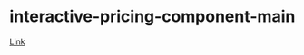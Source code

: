# interactive-pricing-component-main
[Link](https://gbatz2.github.io/interactive-pricing-component-main/)